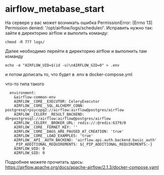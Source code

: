 # airflow_metabase_start

На сервере у вас может возникать ошибка PermissionError: [Errno 13] Permission denied: '/opt/airflow/logs/scheduler/'. Исправить нужно так: зайти в директорию airflow и выполить команду:

~~~
chmod -R 777 logs/
~~~

Далее необходимо перейти в директорию airflow и выполнить там команду

~~~
echo -e "AIRFLOW_UID=$(id -u)\nAIRFLOW_GID=0" > .env
~~~

и потом дописать то, что будет в .env в docker-compose.yml

что-то типа такого

~~~
  environment:
    &airflow-common-env
    AIRFLOW__CORE__EXECUTOR: CeleryExecutor
    AIRFLOW__CORE__SQL_ALCHEMY_CONN: postgresql+psycopg2://airflow:airflow@postgres/airflow
    AIRFLOW__CELERY__RESULT_BACKEND: db+postgresql://airflow:airflow@postgres/airflow
    AIRFLOW__CELERY__BROKER_URL: redis://:@redis:6379/0
    AIRFLOW__CORE__FERNET_KEY: ''
    AIRFLOW__CORE__DAGS_ARE_PAUSED_AT_CREATION: 'true'
    AIRFLOW__CORE__LOAD_EXAMPLES: 'true'
    AIRFLOW__API__AUTH_BACKEND: 'airflow.api.auth.backend.basic_auth'
    _PIP_ADDITIONAL_REQUIREMENTS: ${_PIP_ADDITIONAL_REQUIREMENTS:-}
    AIRFLOW_UID: 0
    AIRFLOW_GID: 0
~~~

Подробнее можете прочитать здесь: https://airflow.apache.org/docs/apache-airflow/2.1.3/docker-compose.yaml

